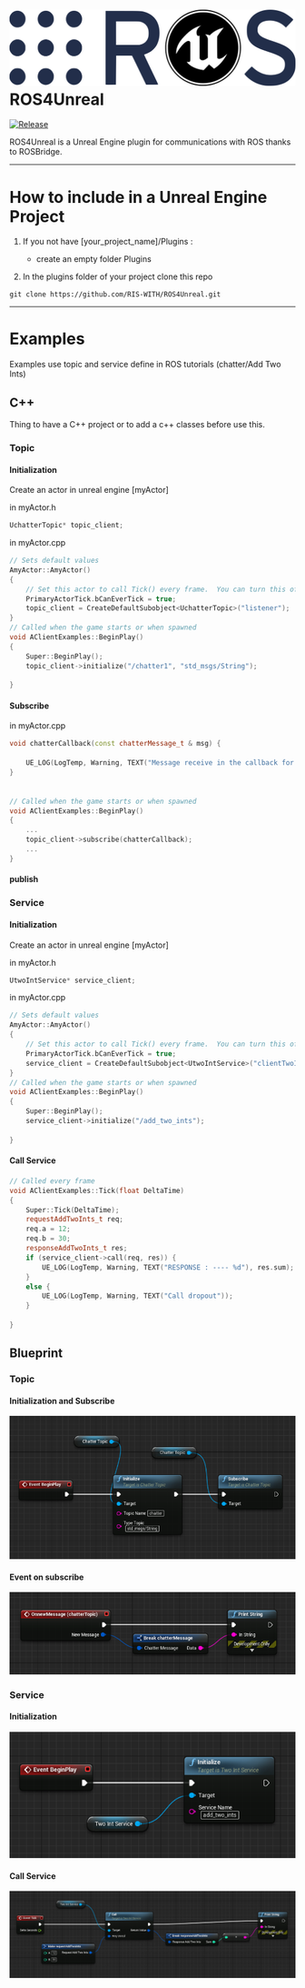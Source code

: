 # <img src="/docs/images/ROS4UE.png" > ROS4Unreal

[![Release][Release-Image]][Release-Url]  

ROS4Unreal is a Unreal Engine plugin for communications with ROS thanks to ROSBridge. 


***
# How to include in a Unreal Engine Project
1. If you not have [your_project_name]/Plugins : 
    - create an empty folder Plugins

1. In the plugins folder of your project clone this repo 
```
git clone https://github.com/RIS-WITH/ROS4Unreal.git
```
***
# Examples
Examples use topic and service define in ROS tutorials (chatter/Add Two Ints)
## C++
Thing to have a C++ project or to add a c++ classes before use this.
### Topic

#### Initialization
Create an actor in unreal engine [myActor]

in myActor.h
```cpp
UchatterTopic* topic_client;
```
in myActor.cpp
```cpp
// Sets default values
AmyActor::AmyActor()
{
 	// Set this actor to call Tick() every frame.  You can turn this off to improve performance if you don't need it.
	PrimaryActorTick.bCanEverTick = true;
	topic_client = CreateDefaultSubobject<UchatterTopic>("listener");
}
// Called when the game starts or when spawned
void AClientExamples::BeginPlay()
{
	Super::BeginPlay();
	topic_client->initialize("/chatter1", "std_msgs/String");
	
}

```
#### Subscribe
in myActor.cpp
```cpp
void chatterCallback(const chatterMessage_t & msg) {
	
	UE_LOG(LogTemp, Warning, TEXT("Message receive in the callback for subscribe : %s"), *string2Fstring(msg.data));
}


// Called when the game starts or when spawned
void AClientExamples::BeginPlay()
{
    ...
    topic_client->subscribe(chatterCallback);
	...
}

```


#### publish

### Service

#### Initialization
Create an actor in unreal engine [myActor]

in myActor.h
```cpp
UtwoIntService* service_client;
```
in myActor.cpp
```cpp
// Sets default values
AmyActor::AmyActor()
{
 	// Set this actor to call Tick() every frame.  You can turn this off to improve performance if you don't need it.
	PrimaryActorTick.bCanEverTick = true;
	service_client = CreateDefaultSubobject<UtwoIntService>("clientTwoInts");
}
// Called when the game starts or when spawned
void AClientExamples::BeginPlay()
{
	Super::BeginPlay();
	service_client->initialize("/add_two_ints");
	
}

```
#### Call Service 
```cpp
// Called every frame
void AClientExamples::Tick(float DeltaTime)
{
	Super::Tick(DeltaTime);
	requestAddTwoInts_t req;
	req.a = 12;
	req.b = 30;
	responseAddTwoInts_t res;
	if (service_client->call(req, res)) {
		UE_LOG(LogTemp, Warning, TEXT("RESPONSE : ---- %d"), res.sum);
	}
	else {
		UE_LOG(LogTemp, Warning, TEXT("Call dropout"));
	}

}
```

## Blueprint

### Topic

#### Initialization and Subscribe

![Initialization of Topic in Blueprint](docs/images/Examples/Blueprint/init_topic.PNG)

#### Event on subscribe

![Event on New message when subscribe](docs/images/Examples/Blueprint/event_subscribe.PNG)

### Service

#### Initialization

![Initialization of Service](docs/images/Examples/Blueprint/init_service.PNG)

#### Call Service 

![Call of Service](docs/images/Examples/Blueprint/call_service.PNG)


[Release-Url]: https://github.com/RIS-WITH/ROS4Unreal
[Release-image]: http://img.shields.io/badge/release-v0.1.0-1eb0fc.svg